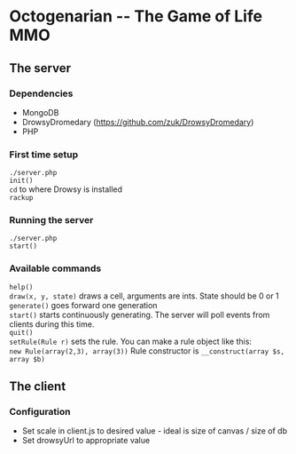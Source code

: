 Octogenarian -- The Game of Life MMO
=======
## The server
### Dependencies
* MongoDB
* DrowsyDromedary (https://github.com/zuk/DrowsyDromedary)
* PHP  

### First time setup  
`./server.php`  
`init()`   
`cd` to where Drowsy is installed  
`rackup`  

### Running the server
`./server.php`  
`start()`  

### Available commands
`help()`  
`draw(x, y, state)` draws a cell, arguments are ints. State should be 0 or 1  
`generate()` goes forward one generation  
`start()` starts continuously generating. The server will poll events from clients during this time.  
`quit()`  
`setRule(Rule r)` sets the rule. You can make a rule object like this:  
`new Rule(array(2,3), array(3))`  Rule constructor is `__construct(array $s, array $b)`

## The client

### Configuration

* Set scale in client.js to desired value - ideal is size of canvas / size of db
* Set drowsyUrl to appropriate value
